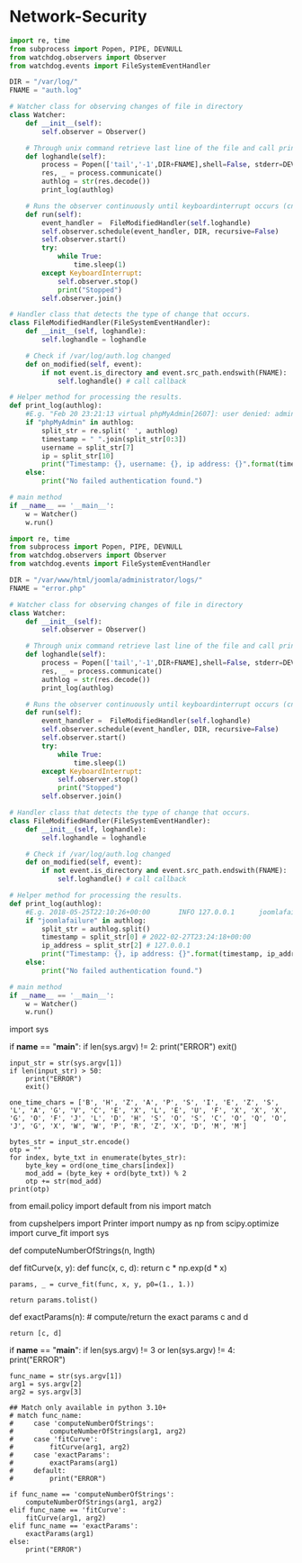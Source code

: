 # Network-Security

```python
import re, time 
from subprocess import Popen, PIPE, DEVNULL
from watchdog.observers import Observer
from watchdog.events import FileSystemEventHandler

DIR = "/var/log/"
FNAME = "auth.log"

# Watcher class for observing changes of file in directory
class Watcher:
    def __init__(self):
        self.observer = Observer()

    # Through unix command retrieve last line of the file and call print_log on it.
    def loghandle(self):
        process = Popen(['tail','-1',DIR+FNAME],shell=False, stderr=DEVNULL, stdout=PIPE)
        res, _ = process.communicate()
        authlog = str(res.decode())
        print_log(authlog)

    # Runs the observer continuously until keyboardinterrupt occurs (cntrl C).
    def run(self):
        event_handler =  FileModifiedHandler(self.loghandle) 
        self.observer.schedule(event_handler, DIR, recursive=False)
        self.observer.start()
        try:
            while True:
                time.sleep(1)
        except KeyboardInterrupt:
            self.observer.stop()
            print("Stopped")
        self.observer.join()

# Handler class that detects the type of change that occurs.
class FileModifiedHandler(FileSystemEventHandler):
    def __init__(self, loghandle):
        self.loghandle = loghandle

    # Check if /var/log/auth.log changed
    def on_modified(self, event): 
        if not event.is_directory and event.src_path.endswith(FNAME):
            self.loghandle() # call callback

# Helper method for processing the results.
def print_log(authlog):
    #E.g. "Feb 20 23:21:13 virtual phpMyAdmin[2607]: user denied: admin (mysql-denied) from 127.0.0.1"
    if "phpMyAdmin" in authlog:
        split_str = re.split(' ', authlog)
        timestamp = " ".join(split_str[0:3])
        username = split_str[7]
        ip = split_str[10]
        print("Timestamp: {}, username: {}, ip address: {}".format(timestamp, username, ip))
    else:
        print("No failed authentication found.")

# main method
if __name__ == '__main__':
    w = Watcher()
    w.run()
```

```python
import re, time 
from subprocess import Popen, PIPE, DEVNULL
from watchdog.observers import Observer
from watchdog.events import FileSystemEventHandler

DIR = "/var/www/html/joomla/administrator/logs/"
FNAME = "error.php"

# Watcher class for observing changes of file in directory
class Watcher:
    def __init__(self):
        self.observer = Observer()

    # Through unix command retrieve last line of the file and call print_log on it.
    def loghandle(self):
        process = Popen(['tail','-1',DIR+FNAME],shell=False, stderr=DEVNULL, stdout=PIPE)
        res, _ = process.communicate()
        authlog = str(res.decode())
        print_log(authlog)

    # Runs the observer continuously until keyboardinterrupt occurs (cntrl C).
    def run(self):
        event_handler =  FileModifiedHandler(self.loghandle) 
        self.observer.schedule(event_handler, DIR, recursive=False)
        self.observer.start()
        try:
            while True:
                time.sleep(1)
        except KeyboardInterrupt:
            self.observer.stop()
            print("Stopped")
        self.observer.join()

# Handler class that detects the type of change that occurs.
class FileModifiedHandler(FileSystemEventHandler):
    def __init__(self, loghandle):
        self.loghandle = loghandle

    # Check if /var/log/auth.log changed
    def on_modified(self, event): 
        if not event.is_directory and event.src_path.endswith(FNAME):
            self.loghandle() # call callback

# Helper method for processing the results.
def print_log(authlog):
    #E.g. 2018-05-25T22:10:26+00:00       INFO 127.0.0.1      joomlafailure   Username and password do not match or you do not have an account yet.
    if "joomlafailure" in authlog:
        split_str = authlog.split()
        timestamp = split_str[0] # 2022-02-27T23:24:18+00:00
        ip_address = split_str[2] # 127.0.0.1
        print("Timestamp: {}, ip address: {}".format(timestamp, ip_address))
    else:
        print("No failed authentication found.")

# main method
if __name__ == '__main__':
    w = Watcher()
    w.run()
```

import sys

if __name__ == "__main__":
    if len(sys.argv) != 2:
        print("ERROR")
        exit()

    input_str = str(sys.argv[1])
    if len(input_str) > 50:
        print("ERROR")
        exit()

    one_time_chars = ['B', 'H', 'Z', 'A', 'P', 'S', 'I', 'E', 'Z', 'S', 
    'L', 'A', 'G', 'V', 'C', 'E', 'X', 'L', 'E', 'U', 'F', 'X', 'X', 'X', 
    'G', 'O', 'F', 'J', 'L', 'D', 'H', 'S', 'O', 'S', 'C', 'O', 'Q', 'O', 
    'J', 'G', 'X', 'W', 'W', 'P', 'R', 'Z', 'X', 'D', 'M', 'M']

    bytes_str = input_str.encode()
    otp = ""
    for index, byte_txt in enumerate(bytes_str):
        byte_key = ord(one_time_chars[index])
        mod_add = (byte_key + ord(byte_txt)) % 2
        otp += str(mod_add)
    print(otp)


from email.policy import default
from nis import match

from cupshelpers import Printer
import numpy as np
from scipy.optimize import curve_fit
import sys

def computeNumberOfStrings(n, lngth)


def fitCurve(x, y):
    def func(x, c, d):
        return c * np.exp(d * x)

    params, _ = curve_fit(func, x, y, p0=(1., 1.))

    return params.tolist()

def exactParams(n):
    # compute/return the exact params c and d

    return [c, d]


if __name__ == "__main__":
    if len(sys.argv) != 3 or len(sys.argv) != 4:
        print("ERROR")

    func_name = str(sys.argv[1])
    arg1 = sys.argv[2]
    arg2 = sys.argv[3]

    ## Match only available in python 3.10+
    # match func_name:
    #     case 'computeNumberOfStrings': 
    #         computeNumberOfStrings(arg1, arg2)
    #     case 'fitCurve': 
    #         fitCurve(arg1, arg2)
    #     case 'exactParams': 
    #         exactParams(arg1)
    #     default:
    #         print("ERROR")

    if func_name == 'computeNumberOfStrings':
        computeNumberOfStrings(arg1, arg2)
    elif func_name == 'fitCurve':
        fitCurve(arg1, arg2)
    elif func_name == 'exactParams':
        exactParams(arg1)
    else:
        print("ERROR")
